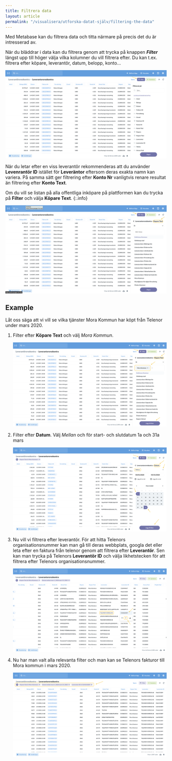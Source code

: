 ```yaml
---
title: Filtrera data
layout: article
permalink: "/visualisera/utforska-datat-själv/filtering-the-data"
---
```


Med Metabase kan du filtrera data och titta närmare på precis det du är intresserad av.

När du bläddrar i data kan du filtrera genom att trycka på knappen ***Filter*** längst upp till höger välja vilka kolumner du vill filtrera efter. Du kan t.ex. filtrera efter köpare, leverantör, datum, belopp, konto...

![](/assets/images/userguide/metabase-filtering.png)

När du letar efter en viss leverantör rekommenderas att du använder **Levenrantör ID** istället för **Leveräntor** eftersom deras exakta namn kan variera. På samma sätt ger filtrering efter **Konto Nr** vanligtvis renare resultat än filtrering efter **Konto Text**.

<i class="fas fa-info-circle"></i>
Om du vill se listan på alla offentliga inköpare på plattformen kan du trycka på **Filter** och välja **Köpare Text**.
{:.info}

![](/assets/images/userguide/metabase-kopare-list.png)
## Example

Låt oss säga att vi vill se vilka tjänster Mora Kommun har köpt från Telenor under mars 2020.

1. Filter efter **Köpare Text** och välj *Mora Kommun*.

    ![](/assets/images/userguide/metabase-filter-example-1.png)

2. Filter efter **Datum**. Välj *Mellan* och för start- och slutdatum 1a och 31a mars

    ![](/assets/images/userguide/metabase-filter-example-2.png)

3. Nu vill vi filtrera efter leverantör. För att hitta Telenors organisationsnummer kan man gå till deras webbplats, googla det eller leta efter en faktura från telenor genom att filtrera efter **Leverantör**. Sen kan man trycka på Telenors **Leverantör ID** och välja likhetstecken för att filtrera efter Telenors organisationsnummer.

    ![](/assets/images/userguide/metabase-filter-example-3.png)

4. Nu har man valt alla relevanta filter och man kan se Telenors fakturor till Mora kommun i mars 2020.

    ![](/assets/images/userguide/metabase-filter-example-4.png)
